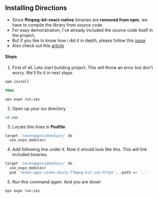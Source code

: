 
## Installing Directions

- Since **ffmpeg-kit-react-native** binaries are **removed from npm**, we have to compile the library from source code.
- For easy demonstration, I've already included the source code itself in the project. 
- But if you like to know how i did it in depth, please follow this [issue](https://github.com/arthenica/ffmpeg-kit/issues/1144) 
- Also check out this [article](https://dev.to/utkarsh4517/using-ffmpegkit-locally-in-react-native-after-retirement-3a9p) 

#### Steps
1. First of all. Lets start building project. This will throw an error but don't worry. We'll fix it in next steps.
```bash
npm install 

then 

npx expo run:ios
```
2. Open up your ios directory
```bash
cd ios
```
3. Locate this lines in **Podfile**
```bash
target 'sevenappsvideodiary' do
  use_expo_modules!
  ```
4. Add following line under it. Now it should look like this. This will link included binaries.
```bash
target 'sevenappsvideodiary' do
  use_expo_modules!
  pod 'seven-apps-video-diary-ffmpeg-kit-ios-https', :path => '..'
  ```
  5. Run this command again. And you are done!
```bash
npx expo run:ios
```
